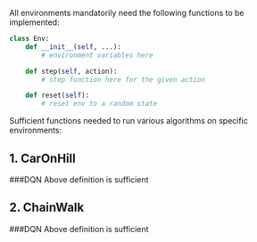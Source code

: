 All environments mandatorily need the following functions to be implemented:
```python
class Env:
    def __init__(self, ...):
        # environment variables here

    def step(self, action):
        # step function here for the given action

    def reset(self):
        # reset env to a random state
```
Sufficient functions needed to run various algorithms on specific environments:
## 1. CarOnHill
###DQN
Above definition is sufficient

## 2. ChainWalk

###DQN
Above definition is sufficient